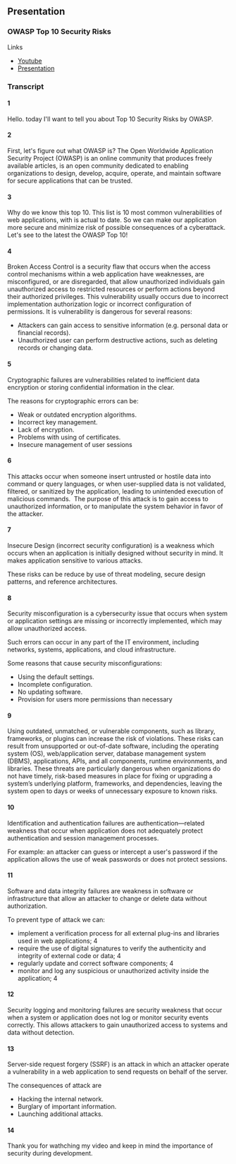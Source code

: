 ## Presentation
### OWASP Top 10 Security Risks
Links
* [Youtube](https://youtu.be/Di5M04xCHck)
* [Presentation](https://morven2018.github.io/Presentation/)

### Transcript 

#### 1 
Hello. today I'll want to tell you about Top 10 Security Risks by OWASP. 
#### 2 
First, let's figure out what OWASP is?
The Open Worldwide Application Security Project  (OWASP) is an online community that produces freely available articles, is an open community dedicated to enabling organizations to design, develop, acquire, operate, and maintain software for secure applications that can be trusted. 
#### 3 
Why do we know this top 10. This list is 10 most common vulnerabilities of web applications, with is actual to date. So we can make our application more secure and minimize risk of possible consequences of a cyberattack. Let's see to the latest the OWASP Top 10!
#### 4 
Broken Access Control is a security flaw that occurs when the access control mechanisms within a web application have weaknesses, are misconfigured, or are disregarded, that allow unauthorized individuals gain unauthorized access to restricted resources or perform actions beyond their authorized privileges.
This vulnerability usually occurs due to incorrect implementation authorization logic or incorrect configuration of permissions.
It is vulnerability is dangerous for several reasons: 

- Attackers can gain access to sensitive information (e.g. personal data or financial records). 
- Unauthorized user  can perform destructive actions, such as deleting records or changing data. 

#### 5 
Cryptographic failures are vulnerabilities related to inefficient data encryption or storing confidential information in the clear. 

The  reasons for cryptographic errors can be:

* Weak or outdated encryption algorithms. 
* Incorrect key management.
* Lack of encryption. 
* Problems with using of certificates. 
* Insecure management of user sessions


#### 6 
This attacks occur when someone insert untrusted or hostile data into command or query languages, or when user-supplied data is not validated, filtered, or sanitized by the application, leading to unintended execution of malicious commands. 
The purpose of this attack is to gain access to unauthorized information, or to manipulate the system behavior in favor of the attacker.

#### 7
Insecure Design (incorrect security configuration) is a weakness which occurs when an application is initially designed without security in mind. It makes application  sensitive to various attacks.

These risks can be reduce by use of threat modeling, secure design patterns, and reference architectures. 
#### 8 
Security misconfiguration is a cybersecurity issue that occurs when system or application settings are missing or incorrectly implemented, which may allow unauthorized access.  


Such errors can occur in any part of the IT environment, including networks, systems, applications, and cloud infrastructure.  

Some reasons that cause security misconfigurations:

* Using the default settings. 
* Incomplete configuration.
* No updating software. 
* Provision for users more permissions than necessary

#### 9
Using outdated, unmatched, or vulnerable components, such as library, frameworks, or plugins can increase the risk of violations. These risks can result from unsupported or out-of-date software, including the operating system (OS), web/application server, database management system (DBMS), applications, APIs, and all components, runtime environments, and libraries. These threats are particularly dangerous when organizations do not have timely, risk-based measures in place for fixing or upgrading a system’s underlying platform, frameworks, and dependencies, leaving the system open to days or weeks of unnecessary exposure to known risks. 

#### 10 
Identification and authentication failures are authentication—related weakness that occur when application does not adequately protect authentication and session management processes.

For example: an attacker can guess or intercept a user's password if the application allows the use of weak passwords or does not protect sessions.
#### 11 
Software and data integrity failures are weakness in software or infrastructure that allow an attacker to change or delete data without authorization.

To prevent type of attack we can:

* implement a verification process for all external plug-ins and libraries used in web applications; 4
* require the use of digital signatures to verify the authenticity and integrity of external code or data; 4
* regularly update and correct software components; 4
* monitor and log any suspicious or unauthorized activity inside the application; 4


#### 12 
Security logging and monitoring failures are security weakness that occur when a system or application does not log or monitor security events correctly. This allows attackers to gain unauthorized access to systems and data without detection.
#### 13 
Server-side request forgery (SSRF) is an attack in which an attacker operate a vulnerability in a web application to send requests on behalf of the server.


The consequences of attack are

* Hacking the internal network. 
* Burglary of important information. 
* Launching additional attacks.
#### 14 
Thank you for wathching my video and keep in mind the importance of security during development.
